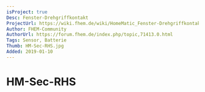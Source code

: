 ```yaml
---
isProject: true
Desc: Fenster-Drehgriffkontakt
ProjectUrl: https://wiki.fhem.de/wiki/HomeMatic_Fenster-Drehgriffkontakt_Community-Nachbau
Author: FHEM-Community
AuthorUrl: https://forum.fhem.de/index.php/topic,71413.0.html
Tags: Sensor, Batterie
Thumb: HM-Sec-RHS.jpg
Added: 2019-01-10
---
```


# HM-Sec-RHS

